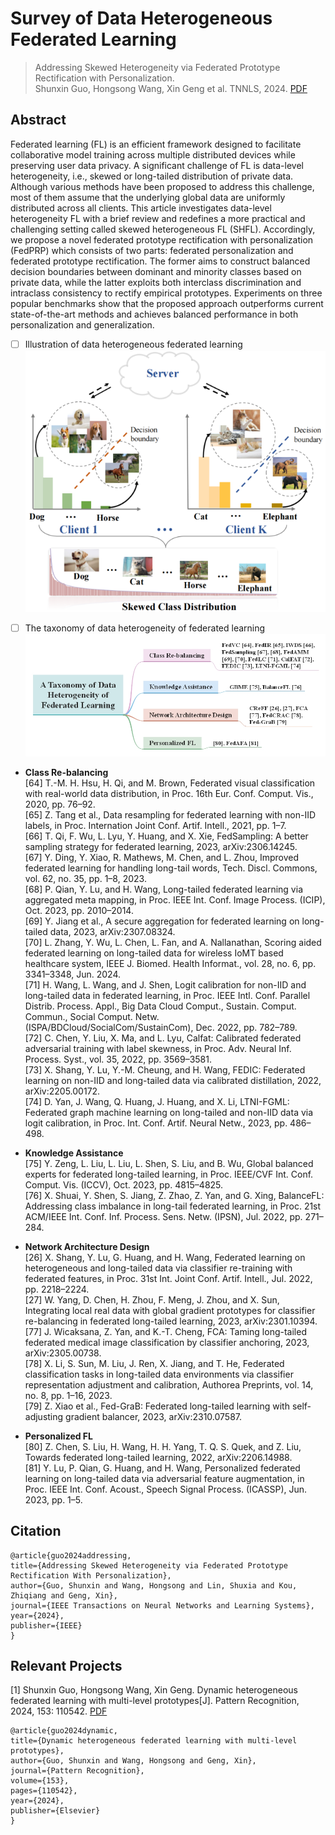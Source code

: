 # Survey of Data Heterogeneous  Federated Learning

 > Addressing Skewed Heterogeneity via Federated Prototype Rectification with Personalization.\
 > Shunxin Guo, Hongsong Wang, Xin Geng et al.  TNNLS, 2024. [PDF](https://arxiv.org/pdf/2408.07966)
## Abstract
Federated learning (FL) is an efficient framework designed to facilitate collaborative model training across multiple distributed devices while preserving user data privacy. A significant challenge of FL is data-level heterogeneity, i.e., skewed or long-tailed distribution of private data. Although various methods have been proposed to address this challenge, most of them assume that the underlying global data are uniformly distributed across all clients. This article investigates data-level heterogeneity FL with a brief review and redefines a more practical and challenging setting called skewed heterogeneous FL (SHFL). Accordingly, we propose a novel federated prototype rectification with personalization (FedPRP) which consists of two parts: federated personalization and federated prototype rectification. The former aims to construct balanced decision boundaries between dominant and minority classes based on private data, while the latter exploits both interclass discrimination and intraclass consistency to rectify empirical prototypes. Experiments on three popular benchmarks show that the proposed approach outperforms current state-of-the-art methods and achieves balanced performance in both personalization and generalization. 

 - [ ] Illustration of data heterogeneous federated learning
![enter image description here](https://github.com/shunxinguo/Survey-of-Data-Heterogeneous-Federated-Learning/blob/main/Illustration%20of%20data%20heterogeneous%20federated%20learning.png)
 
 - [ ] The taxonomy of data heterogeneity of federated learning
![The taxonomy of data heterogeneity of federated learning.](https://github.com/shunxinguo/Survey-of-Data-Heterogeneous-Federated-Learning/blob/main/A%20Taxonomy%20of%20Data%20Heterogeneous%20Federated%20learning.jpg)

 - **Class Re-balancing**\
[64] T.-M. H. Hsu, H. Qi, and M. Brown, Federated visual classification with real-world data distribution, in Proc. 16th Eur. Conf. Comput. Vis., 2020, pp. 76–92.\
[65] Z. Tang et al., Data resampling for federated learning with non-IID labels, in Proc. Internation Joint Conf. Artif. Intell., 2021, pp. 1–7.\
[66] T. Qi, F. Wu, L. Lyu, Y. Huang, and X. Xie, FedSampling: A better sampling strategy for federated learning, 2023, arXiv:2306.14245.\
[67] Y. Ding, Y. Xiao, R. Mathews, M. Chen, and L. Zhou, Improved federated learning for handling long-tail words, Tech. Discl. Commons, vol. 62, no. 35, pp. 1–8, 2023.\
[68] P. Qian, Y. Lu, and H. Wang, Long-tailed federated learning via aggregated meta mapping, in Proc. IEEE Int. Conf. Image Process. (ICIP), Oct. 2023, pp. 2010–2014.\
[69] Y. Jiang et al., A secure aggregation for federated learning on long-tailed data, 2023, arXiv:2307.08324.\
[70] L. Zhang, Y. Wu, L. Chen, L. Fan, and A. Nallanathan, Scoring aided federated learning on long-tailed data for wireless IoMT based healthcare system, IEEE J. Biomed. Health Informat., vol. 28, no. 6, pp. 3341–3348, Jun. 2024. \
[71] H. Wang, L. Wang, and J. Shen, Logit calibration for non-IID and long-tailed data in federated learning, in Proc. IEEE Intl. Conf. Parallel Distrib. Process. Appl., Big Data Cloud Comput., Sustain. Comput. Commun., Social Comput. Netw. (ISPA/BDCloud/SocialCom/SustainCom), Dec. 2022, pp. 782–789.\
[72] C. Chen, Y. Liu, X. Ma, and L. Lyu, Calfat: Calibrated federated adversarial training with label skewness, in Proc. Adv. Neural Inf. Process. Syst., vol. 35, 2022, pp. 3569–3581.\
[73] X. Shang, Y. Lu, Y.-M. Cheung, and H. Wang, FEDIC: Federated learning on non-IID and long-tailed data via calibrated distillation, 2022, arXiv:2205.00172.\
[74] D. Yan, J. Wang, Q. Huang, J. Huang, and X. Li, LTNI-FGML: Federated graph machine learning on long-tailed and non-IID data via logit calibration, in Proc. Int. Conf. Artif. Neural Netw., 2023, pp. 486–498.

 - **Knowledge Assistance**\
	 [75] Y. Zeng, L. Liu, L. Liu, L. Shen, S. Liu, and B. Wu, Global balanced experts for federated long-tailed learning, in Proc. IEEE/CVF Int. Conf. Comput. Vis. (ICCV), Oct. 2023, pp. 4815–4825.\
	 [76] X. Shuai, Y. Shen, S. Jiang, Z. Zhao, Z. Yan, and G. Xing, BalanceFL: Addressing class imbalance in long-tail federated learning, in Proc. 21st ACM/IEEE Int. Conf. Inf. Process. Sens. Netw. (IPSN), Jul. 2022, pp. 271–284.
 - **Network Architecture Design**\
	 [26] X. Shang, Y. Lu, G. Huang, and H. Wang, Federated learning on heterogeneous and long-tailed data via classifier re-training with federated features, in Proc. 31st Int. Joint Conf. Artif. Intell., Jul. 2022, pp. 2218–2224.\
	 [27] W. Yang, D. Chen, H. Zhou, F. Meng, J. Zhou, and X. Sun, Integrating local real data with global gradient prototypes for classifier re-balancing in federated long-tailed learning, 2023, arXiv:2301.10394.\
	 [77] J. Wicaksana, Z. Yan, and K.-T. Cheng, FCA: Taming long-tailed federated medical image classification by classifier anchoring, 2023, arXiv:2305.00738.\
	 [78] X. Li, S. Sun, M. Liu, J. Ren, X. Jiang, and T. He, Federated classification tasks in long-tailed data environments via classifier representation adjustment and calibration, Authorea Preprints, vol. 14, no. 8, pp. 1–16, 2023.\
	 [79] Z. Xiao et al., Fed-GraB: Federated long-tailed learning with self-adjusting gradient balancer, 2023, arXiv:2310.07587.
 
 - **Personalized FL**\
	[80] Z. Chen, S. Liu, H. Wang, H. H. Yang, T. Q. S. Quek, and Z. Liu, Towards federated long-tailed learning, 2022, arXiv:2206.14988.\
	[81] Y. Lu, P. Qian, G. Huang, and H. Wang, Personalized federated learning on long-tailed data via adversarial feature augmentation, in Proc. IEEE Int. Conf. Acoust., Speech Signal Process. (ICASSP), Jun. 2023, pp. 1–5.
## Citation
    @article{guo2024addressing,
    title={Addressing Skewed Heterogeneity via Federated Prototype Rectification With Personalization},
    author={Guo, Shunxin and Wang, Hongsong and Lin, Shuxia and Kou, Zhiqiang and Geng, Xin},
    journal={IEEE Transactions on Neural Networks and Learning Systems},
    year={2024},
    publisher={IEEE}
    }
    
## Relevant Projects
[1] Shunxin Guo, Hongsong Wang, Xin Geng. Dynamic heterogeneous federated learning with multi-level prototypes[J]. Pattern Recognition, 2024, 153: 110542. [PDF](https://arxiv.org/pdf/2312.09881)

    @article{guo2024dynamic,
    title={Dynamic heterogeneous federated learning with multi-level prototypes},
    author={Guo, Shunxin and Wang, Hongsong and Geng, Xin},
    journal={Pattern Recognition},
    volume={153},
    pages={110542},
    year={2024},
    publisher={Elsevier}
    }
